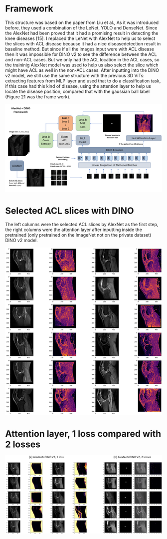# Framework
This structure was based on the paper from Liu et al., As it was introduced before, they used a combination of the LeNet, YOLO and DenseNet. Since the AlexNet had been proved that it had a promising result in detecting the knee diseases [15]. I replaced the LeNet with AlexNet to help us to select the slices with ACL disease because it had a nice diseasedetection result in baseline method. But since if all the images input were with ACL disease then it was impossible for DINO v2 to see the difference between the ACL and non-ACL cases. But we only had the ACL location in the ACL cases, so the traininig AlexNet model was used to help us also select the slice which might have ACL as well in the non-ACL cases. After inputting into the DINO v2 model, we still use the same structure with the previous 3D ViTs: extracting features from MLP layer and used that to do a classification task, if this case had this kind of disease, using the attention layer to help us locate the disease position, compared that with the gaussian ball label (Figure 21 was the frame work).
<p align="center">
  <img src="./AlexNet_DINO_Framework.PNG" alt="AlexNet_DINO" width="auto" height="auto">
</p>

# Selected ACL slices with DINO
The left columns were the selected ACL slices by AlexNet as the first step, the right columns were the attention layer after inputting inside the pretrained (only pretrained on the ImageNet not on the private dataset) DINO v2 model.
<p align="center">
  <img src="./ACL_dino.png" alt="ACL_dino" width="auto" height="auto">
</p>

# Attention layer, 1 loss compared with 2 losses
<p align="center">
  <img src="./AlexNet_DINO.png" alt="attention layer" width="auto" height="auto">
</p>
